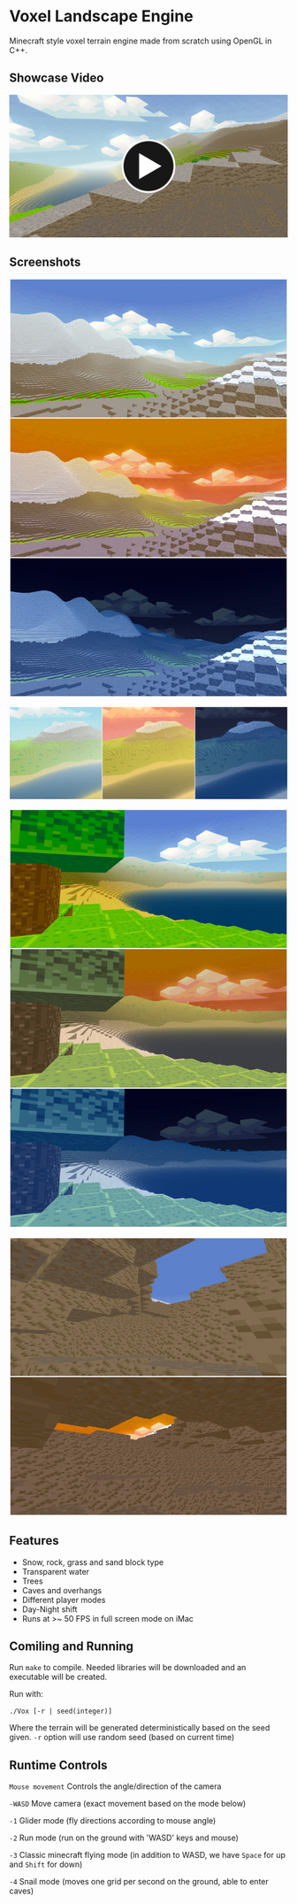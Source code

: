 # Voxel Landscape Engine

Minecraft style voxel terrain engine made from scratch using OpenGL in C++.

## Showcase Video
[![Voxel Video](5.png)](https://www.youtube.com/watch?v=StTqXEQ2l-Y "Voxel Landscape Engine")

## Screenshots

![alt text](1.jpg)

![alt text](2.jpg)

![alt text](3.jpg)

![alt text](4.jpg)

## Features

* Snow, rock, grass and sand block type
* Transparent water
* Trees
* Caves and overhangs
* Different player modes
* Day-Night shift
* Runs at >~ 50 FPS in full screen mode on iMac

## Comiling and Running

Run `make` to compile. Needed libraries will be downloaded and an executable will be created.

Run with:
```
./Vox [-r | seed(integer)]
```
Where the terrain will be generated deterministically based on the seed given.
`-r` option will use random seed (based on current time)

## Runtime Controls

`Mouse movement` Controls the angle/direction of the camera

`-WASD` Move camera (exact movement based on the mode below)

`-1` Glider mode (fly directions according to mouse angle)

`-2` Run mode (run on the ground with 'WASD' keys and mouse)

`-3` Classic minecraft flying mode (in addition to WASD, we have `Space` for up and `Shift` for down)

`-4` Snail mode (moves one grid per second on the ground, able to enter caves)
